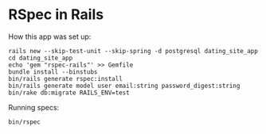 # RSpec in Rails

How this app was set up:

```shell
rails new --skip-test-unit --skip-spring -d postgresql dating_site_app
cd dating_site_app
echo 'gem "rspec-rails"' >> Gemfile
bundle install --binstubs
bin/rails generate rspec:install
bin/rails generate model user email:string password_digest:string
bin/rake db:migrate RAILS_ENV=test
```

Running specs:

```shell
bin/rspec
```

